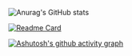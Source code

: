 

![Anurag's GitHub stats](https://github-readme-stats.vercel.app/api?username=Vitors-Miranda&show_icons=true&theme=transparent)
 
 [![Readme Card](https://github-readme-stats.vercel.app/api/pin/?username=Vitors-Miranda&theme=transparent&repo=course-manager)](https://github.com/Vitors-Miranda/course-manager)
 
[![Ashutosh's github activity graph](https://github-readme-activity-graph.cyclic.app/graph?username=Vitors-Miranda&bg_color=0D1117&color=025CDA&line=025CDA&point=025CDA&area=true&hide_border=true)](https://github.com/ashutosh00710/github-readme-activity-graph)

